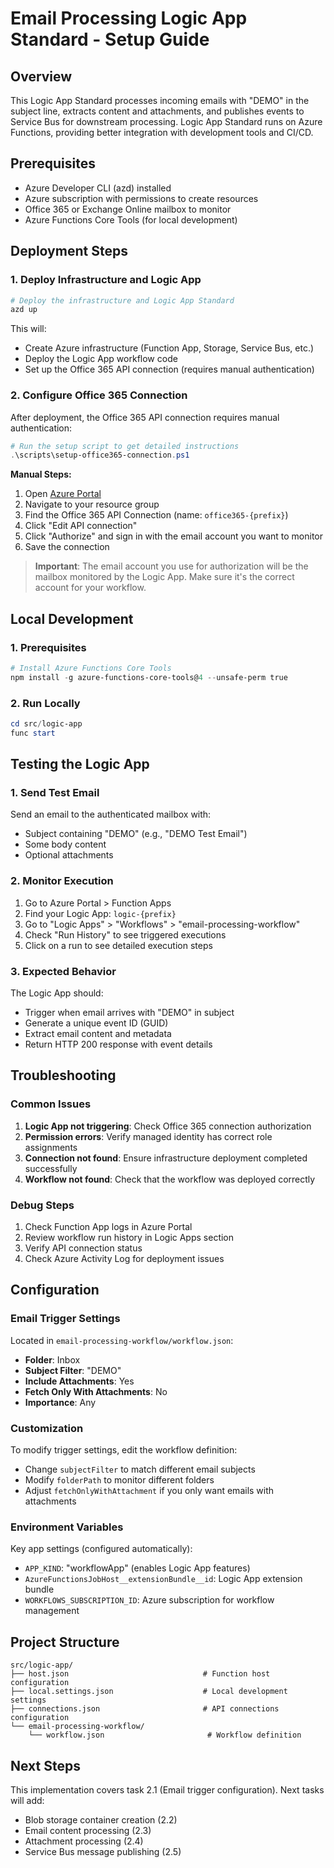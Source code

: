 # Email Processing Logic App Standard - Setup Guide

## Overview
This Logic App Standard processes incoming emails with "DEMO" in the subject line, extracts content and attachments, and publishes events to Service Bus for downstream processing. Logic App Standard runs on Azure Functions, providing better integration with development tools and CI/CD.

## Prerequisites
- Azure Developer CLI (azd) installed
- Azure subscription with permissions to create resources
- Office 365 or Exchange Online mailbox to monitor
- Azure Functions Core Tools (for local development)

## Deployment Steps

### 1. Deploy Infrastructure and Logic App
```powershell
# Deploy the infrastructure and Logic App Standard
azd up
```

This will:
- Create Azure infrastructure (Function App, Storage, Service Bus, etc.)
- Deploy the Logic App workflow code
- Set up the Office 365 API connection (requires manual authentication)

### 2. Configure Office 365 Connection
After deployment, the Office 365 API connection requires manual authentication:

```powershell
# Run the setup script to get detailed instructions
.\scripts\setup-office365-connection.ps1
```

**Manual Steps:**
1. Open [Azure Portal](https://portal.azure.com)
2. Navigate to your resource group
3. Find the Office 365 API Connection (name: `office365-{prefix}`)
4. Click "Edit API connection"
5. Click "Authorize" and sign in with the email account you want to monitor
6. Save the connection

> **Important**: The email account you use for authorization will be the mailbox monitored by the Logic App. Make sure it's the correct account for your workflow.

## Local Development

### 1. Prerequisites
```powershell
# Install Azure Functions Core Tools
npm install -g azure-functions-core-tools@4 --unsafe-perm true
```

### 2. Run Locally
```powershell
cd src/logic-app
func start
```

## Testing the Logic App

### 1. Send Test Email
Send an email to the authenticated mailbox with:
- Subject containing "DEMO" (e.g., "DEMO Test Email")
- Some body content
- Optional attachments

### 2. Monitor Execution
1. Go to Azure Portal > Function Apps
2. Find your Logic App: `logic-{prefix}`
3. Go to "Logic Apps" > "Workflows" > "email-processing-workflow"
4. Check "Run History" to see triggered executions
5. Click on a run to see detailed execution steps

### 3. Expected Behavior
The Logic App should:
- Trigger when email arrives with "DEMO" in subject
- Generate a unique event ID (GUID)
- Extract email content and metadata
- Return HTTP 200 response with event details

## Troubleshooting

### Common Issues
1. **Logic App not triggering**: Check Office 365 connection authorization
2. **Permission errors**: Verify managed identity has correct role assignments
3. **Connection not found**: Ensure infrastructure deployment completed successfully
4. **Workflow not found**: Check that the workflow was deployed correctly

### Debug Steps
1. Check Function App logs in Azure Portal
2. Review workflow run history in Logic Apps section
3. Verify API connection status
4. Check Azure Activity Log for deployment issues

## Configuration

### Email Trigger Settings
Located in `email-processing-workflow/workflow.json`:
- **Folder**: Inbox
- **Subject Filter**: "DEMO"
- **Include Attachments**: Yes
- **Fetch Only With Attachments**: No
- **Importance**: Any

### Customization
To modify trigger settings, edit the workflow definition:
- Change `subjectFilter` to match different email subjects
- Modify `folderPath` to monitor different folders
- Adjust `fetchOnlyWithAttachment` if you only want emails with attachments

### Environment Variables
Key app settings (configured automatically):
- `APP_KIND`: "workflowApp" (enables Logic App features)
- `AzureFunctionsJobHost__extensionBundle__id`: Logic App extension bundle
- `WORKFLOWS_SUBSCRIPTION_ID`: Azure subscription for workflow management

## Project Structure
```
src/logic-app/
├── host.json                              # Function host configuration
├── local.settings.json                    # Local development settings
├── connections.json                       # API connections configuration
└── email-processing-workflow/
    └── workflow.json                       # Workflow definition
```

## Next Steps
This implementation covers task 2.1 (Email trigger configuration). Next tasks will add:
- Blob storage container creation (2.2)
- Email content processing (2.3)
- Attachment processing (2.4)
- Service Bus message publishing (2.5)
